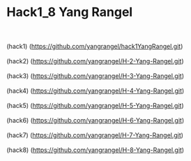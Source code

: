 # Hack1_8 Yang Rangel
<br> <br>
(hack1) (https://github.com/yangrangel/hack1YangRangel.git)
<br> <br>
(hack2) (https://github.com/yangrangel/H-2-Yang-Rangel.git)
<br> <br>
(hack3) (https://github.com/yangrangel/H-3-Yang-Rangel.git)
<br> <br>
(hack4) (https://github.com/yangrangel/H-4-Yang-Rangel.git)
<br> <br>
(hack5) (https://github.com/yangrangel/H-5-Yang-Rangel.git)
<br> <br>
(hack6) (https://github.com/yangrangel/H-6-Yang-Rangel.git)
<br> <br>
(hack7) (https://github.com/yangrangel/H-7-Yang-Rangel.git)
<br> <br>
(hack8) (https://github.com/yangrangel/H-8-Yang-Rangel.git)
